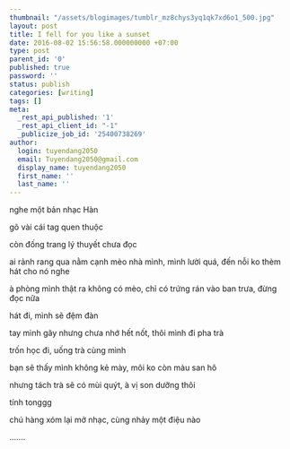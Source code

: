 ```yaml
---
thumbnail: "/assets/blogimages/tumblr_mz8chys3yq1qk7xd6o1_500.jpg"
layout: post
title: I fell for you like a sunset
date: 2016-08-02 15:56:58.000000000 +07:00
type: post
parent_id: '0'
published: true
password: ''
status: publish
categories: [writing]
tags: []
meta:
  _rest_api_published: '1'
  _rest_api_client_id: "-1"
  _publicize_job_id: '25400738269'
author:
  login: tuyendang2050
  email: Tuyendang2050@gmail.com
  display_name: tuyendang2050
  first_name: ''
  last_name: ''
---
```

nghe một bản nhạc Hàn


gõ vài cái tag quen thuộc


còn đống trang lý thuyết chưa đọc


ai rảnh rang qua nằm cạnh mèo nhà mình, mình lười quá, đến nỗi ko thèm hát cho nó nghe


à phòng mình thật ra không có mèo, chỉ có trứng rán vào ban trưa, đừng đọc nữa


hát đi, mình sẽ đệm đàn


tay mình gãy nhưng chưa nhớ hết nốt, thôi mình đi pha trà


trốn học đi, uống trà cùng mình


bạn sẽ thấy mình không kẻ mày, môi ko còn màu san hô


nhưng tách trà sẽ có mùi quýt, à vị son dưỡng thôi


tính tonggg


chú hàng xóm lại mở nhạc, cùng nhảy một điệu nào


.......
